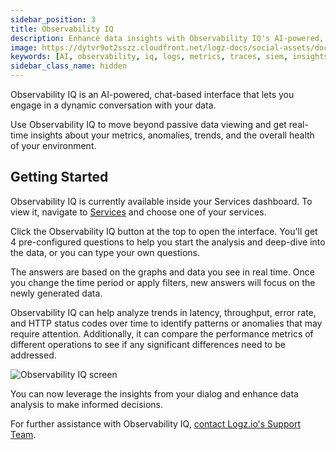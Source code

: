 ```yaml
---
sidebar_position: 3
title: Observability IQ
description: Enhance data insights with Observability IQ's AI-powered, chat-based analysis.
image: https://dytvr9ot2sszz.cloudfront.net/logz-docs/social-assets/docs-social.jpg
keywords: [AI, observability, iq, logs, metrics, traces, siem, insights, analysis, services, logz.io]
sidebar_class_name: hidden
---
```


Observability IQ is an AI-powered, chat-based interface that lets you engage in a dynamic conversation with your data.

Use Observability IQ to move beyond passive data viewing and get real-time insights about your metrics, anomalies, trends, and the overall health of your environment.

<h2 id="start"> Getting Started </h2>

Observability IQ is currently available inside your Services dashboard. To view it, navigate to [Services](https://app.logz.io/#/dashboard/spm/services/table) and choose one of your services.

Click the Observability IQ button at the top to open the interface. You'll get 4 pre-configured questions to help you start the analysis and deep-dive into the data, or you can type your own questions.

The answers are based on the graphs and data you see in real time. Once you change the time period or apply filters, new answers will focus on the newly generated data.

Observability IQ can help analyze trends in latency, throughput, error rate, and HTTP status codes over time to identify patterns or anomalies that may require attention. Additionally, it can compare the performance metrics of different operations to see if any significant differences need to be addressed.

![Observability IQ screen](https://dytvr9ot2sszz.cloudfront.net/logz-docs/services/observabilityiq-mar27.png)

You can now leverage the insights from your dialog and enhance data analysis to make informed decisions.

For further assistance with Observability IQ, [contact Logz.io's Support Team](mailto:help@logz.io).